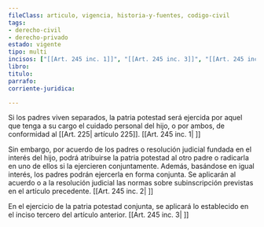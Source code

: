 ```yaml
---
fileClass: articulo, vigencia, historia-y-fuentes, codigo-civil
tags:
- derecho-civil
- derecho-privado
estado: vigente
tipo: multi
incisos: ["[[Art. 245 inc. 1]]", "[[Art. 245 inc. 3]]", "[[Art. 245 inc. 2]]"]
libro:
titulo:
parrafo:
corriente-juridica:

---
```

Si los padres viven separados, la patria potestad será ejercida por aquel que tenga a su cargo el cuidado personal del hijo, o por ambos, de conformidad al [[Art. 225| artículo 225]]. [[Art. 245 inc. 1| ]]

Sin embargo, por acuerdo de los padres o resolución judicial fundada en el interés del hijo, podrá atribuirse la patria potestad al otro padre o radicarla en uno de ellos si la ejercieren conjuntamente. Además, basándose en igual interés, los padres podrán ejercerla en forma conjunta. Se aplicarán al acuerdo o a la resolución judicial las normas sobre subinscripción previstas en el artículo precedente. [[Art. 245 inc. 2| ]]

En el ejercicio de la patria potestad conjunta, se aplicará lo establecido en el inciso tercero del artículo anterior. [[Art. 245 inc. 3| ]]